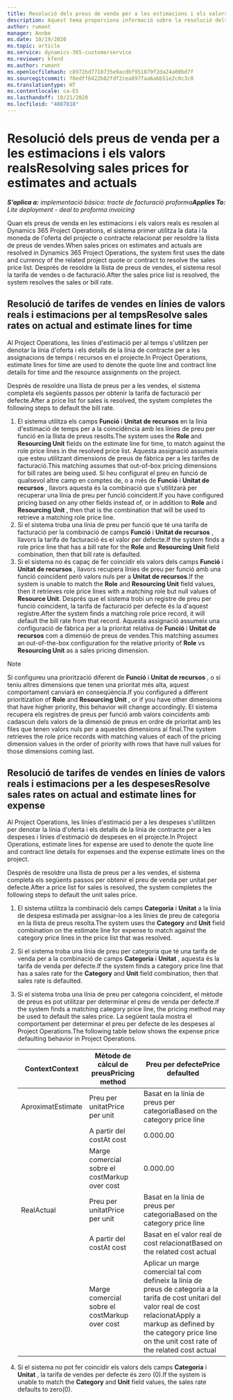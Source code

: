 ```yaml
---
title: Resolució dels preus de venda per a les estimacions i els valors reals
description: Aquest tema proporciona informació sobre la resolució dels preus de venda en estimacions i valors reals.
author: rumant
manager: Annbe
ms.date: 10/19/2020
ms.topic: article
ms.service: dynamics-365-customerservice
ms.reviewer: kfend
ms.author: rumant
ms.openlocfilehash: c8972bd7710735e9acdbf951079f2da24a00bd7f
ms.sourcegitcommit: f8edff6422b82fdf2cea897faa6abb51e2c0c3c8
ms.translationtype: HT
ms.contentlocale: ca-ES
ms.lasthandoff: 10/21/2020
ms.locfileid: "4087818"
---
```

# <a name="resolving-sales-prices-for-estimates-and-actuals"></a><span data-ttu-id="14145-103">Resolució dels preus de venda per a les estimacions i els valors reals</span><span class="sxs-lookup"><span data-stu-id="14145-103">Resolving sales prices for estimates and actuals</span></span>

<span data-ttu-id="14145-104">_**S'aplica a:** implementació bàsica: tracte de facturació proforma_</span><span class="sxs-lookup"><span data-stu-id="14145-104">_**Applies To:** Lite deployment - deal to proforma invoicing_</span></span>

<span data-ttu-id="14145-105">Quan els preus de venda en les estimacions i els valors reals es resolen al Dynamics 365 Project Operations, el sistema primer utilitza la data i la moneda de l'oferta del projecte o contracte relacionat per resoldre la llista de preus de vendes.</span><span class="sxs-lookup"><span data-stu-id="14145-105">When sales prices on estimates and actuals are resolved in Dynamics 365 Project Operations, the system first uses the date and currency of the related project quote or contract to resolve the sales price list.</span></span> <span data-ttu-id="14145-106">Després de resoldre la llista de preus de vendes, el sistema resol la tarifa de vendes o de facturació.</span><span class="sxs-lookup"><span data-stu-id="14145-106">After the sales price list is resolved, the system resolves the sales or bill rate.</span></span>

## <a name="resolve-sales-rates-on-actual-and-estimate-lines-for-time"></a><span data-ttu-id="14145-107">Resolució de tarifes de vendes en línies de valors reals i estimacions per al temps</span><span class="sxs-lookup"><span data-stu-id="14145-107">Resolve sales rates on actual and estimate lines for time</span></span>

<span data-ttu-id="14145-108">Al Project Operations, les línies d'estimació per al temps s'utilitzen per denotar la línia d'oferta i els detalls de la línia de contracte per a les assignacions de temps i recursos en el projecte.</span><span class="sxs-lookup"><span data-stu-id="14145-108">In Project Operations, estimate lines for time are used to denote the quote line and contract line details for time and the resource assignments on the project.</span></span>

<span data-ttu-id="14145-109">Després de resoldre una llista de preus per a les vendes, el sistema completa els següents passos per obtenir la tarifa de facturació per defecte.</span><span class="sxs-lookup"><span data-stu-id="14145-109">After a price list for sales is resolved, the system completes the following steps to default the bill rate.</span></span>

1. <span data-ttu-id="14145-110">El sistema utilitza els camps **Funció** i **Unitat de recursos** en la línia d'estimació de temps per a la coincidència amb les línies de preu per funció en la llista de preus resolts.</span><span class="sxs-lookup"><span data-stu-id="14145-110">The system uses the **Role** and **Resourcing Unit** fields on the estimate line for time, to match against the role price lines in the resolved price list.</span></span> <span data-ttu-id="14145-111">Aquesta assignació assumeix que esteu utilitzant dimensions de preus de fàbrica per a les tarifes de facturació.</span><span class="sxs-lookup"><span data-stu-id="14145-111">This matching assumes that out-of-box pricing dimensions for bill rates are being used.</span></span> <span data-ttu-id="14145-112">Si heu configurat el preu en funció de qualsevol altre camp en comptes de, o a més de **Funció** i **Unitat de recursos** , llavors aquesta és la combinació que s'utilitzarà per recuperar una línia de preu per funció coincident.</span><span class="sxs-lookup"><span data-stu-id="14145-112">If you have configured pricing based on any other fields instead of, or in addition to **Role** and **Resourcing Unit** , then that is the combination that will be used to retrieve a matching role price line.</span></span>
2. <span data-ttu-id="14145-113">Si el sistema troba una línia de preu per funció que té una tarifa de facturació per la combinació de camps **Funció** i **Unitat de recursos** , llavors la tarifa de facturació és el valor per defecte.</span><span class="sxs-lookup"><span data-stu-id="14145-113">If the system finds a role price line that has a bill rate for the **Role** and **Resourcing Unit** field combination, then that bill rate is defaulted.</span></span>
3. <span data-ttu-id="14145-114">Si el sistema no és capaç de fer coincidir els valors dels camps **Funció** i **Unitat de recursos** , llavors recupera línies de preu per funció amb una funció coincident però valors nuls per a **Unitat de recursos**.</span><span class="sxs-lookup"><span data-stu-id="14145-114">If the system is unable to match the **Role** and **Resourcing Unit** field values, then it retrieves role price lines with a matching role but null values of **Resource Unit**.</span></span> <span data-ttu-id="14145-115">Després que el sistema trobi un registre de preu per funció coincident, la tarifa de facturació per defecte és la d'aquest registre.</span><span class="sxs-lookup"><span data-stu-id="14145-115">After the system finds a matching role price record, it will default the bill rate from that record.</span></span> <span data-ttu-id="14145-116">Aquesta assignació assumeix una configuració de fàbrica per a la prioritat relativa de **Funció** i **Unitat de recursos** com a dimensió de preus de vendes.</span><span class="sxs-lookup"><span data-stu-id="14145-116">This matching assumes an out-of-the-box configuration for the relative priority of **Role** vs **Resourcing Unit** as a sales pricing dimension.</span></span>

> [!NOTE]
> <span data-ttu-id="14145-117">Si configureu una priorització diferent de **Funció** i **Unitat de recursos** , o si teniu altres dimensions que tenen una prioritat més alta, aquest comportament canviarà en conseqüència.</span><span class="sxs-lookup"><span data-stu-id="14145-117">If you configured a different prioritization of **Role** and **Resourcing Unit** , or if you have other dimensions that have higher priority, this behavior will change accordingly.</span></span> <span data-ttu-id="14145-118">El sistema recupera els registres de preus per funció amb valors coincidents amb cadascun dels valors de la dimensió de preus en ordre de prioritat amb les files que tenen valors nuls per a aquestes dimensions al final.</span><span class="sxs-lookup"><span data-stu-id="14145-118">The system retrieves the role price records with matching values of each of the pricing dimension values in the order of priority with rows that have null values for those dimensions coming last.</span></span>

## <a name="resolve-sales-rates-on-actual-and-estimate-lines-for-expense"></a><span data-ttu-id="14145-119">Resolució de tarifes de vendes en línies de valors reals i estimacions per a les despeses</span><span class="sxs-lookup"><span data-stu-id="14145-119">Resolve sales rates on actual and estimate lines for expense</span></span>

<span data-ttu-id="14145-120">Al Project Operations, les línies d'estimació per a les despeses s'utilitzen per denotar la línia d'oferta i els detalls de la línia de contracte per a les despeses i línies d'estimació de despeses en el projecte.</span><span class="sxs-lookup"><span data-stu-id="14145-120">In Project Operations, estimate lines for expense are used to denote the quote line and contract line details for expenses and the expense estimate lines on the project.</span></span>

<span data-ttu-id="14145-121">Després de resoldre una llista de preus per a les vendes, el sistema completa els següents passos per obtenir el preu de venda per unitat per defecte.</span><span class="sxs-lookup"><span data-stu-id="14145-121">After a price list for sales is resolved, the system completes the following steps to default the unit sales price.</span></span>

1. <span data-ttu-id="14145-122">El sistema utilitza la combinació dels camps **Categoria** i **Unitat** a la línia de despesa estimada per assignar-los a les línies de preu de categoria en la llista de preus resolta.</span><span class="sxs-lookup"><span data-stu-id="14145-122">The system uses the **Category** and **Unit** field combination on the estimate line for expense to match against the category price lines in the price list that was resolved.</span></span>
2. <span data-ttu-id="14145-123">Si el sistema troba una línia de preu per categoria que té una tarifa de venda per a la combinació de camps **Categoria** i **Unitat** , aquesta és la tarifa de venda per defecte.</span><span class="sxs-lookup"><span data-stu-id="14145-123">If the system finds a category price line that has a sales rate for the **Category** and **Unit** field combination, then that sales rate is defaulted.</span></span>
3. <span data-ttu-id="14145-124">Si el sistema troba una línia de preu per categoria coincident, el mètode de preus es pot utilitzar per determinar el preu de venda per defecte.</span><span class="sxs-lookup"><span data-stu-id="14145-124">If the system finds a matching category price line, the pricing method may be used to default the sales price.</span></span> <span data-ttu-id="14145-125">La següent taula mostra el comportament per determinar el preu per defecte de les despeses al Project Operations.</span><span class="sxs-lookup"><span data-stu-id="14145-125">The following table below shows the expense price defaulting behavior in Project Operations.</span></span>

    | <span data-ttu-id="14145-126">Context</span><span class="sxs-lookup"><span data-stu-id="14145-126">Context</span></span> | <span data-ttu-id="14145-127">Mètode de càlcul de preus</span><span class="sxs-lookup"><span data-stu-id="14145-127">Pricing method</span></span> | <span data-ttu-id="14145-128">Preu per defecte</span><span class="sxs-lookup"><span data-stu-id="14145-128">Price defaulted</span></span> |
    | --- | --- | --- |
    | <span data-ttu-id="14145-129">Aproximat</span><span class="sxs-lookup"><span data-stu-id="14145-129">Estimate</span></span> | <span data-ttu-id="14145-130">Preu per unitat</span><span class="sxs-lookup"><span data-stu-id="14145-130">Price per unit</span></span> | <span data-ttu-id="14145-131">Basat en la línia de preus per categoria</span><span class="sxs-lookup"><span data-stu-id="14145-131">Based on the category price line</span></span> |
    | &nbsp; | <span data-ttu-id="14145-132">A partir del cost</span><span class="sxs-lookup"><span data-stu-id="14145-132">At cost</span></span> | <span data-ttu-id="14145-133">0.00</span><span class="sxs-lookup"><span data-stu-id="14145-133">0.00</span></span> |
    | &nbsp; | <span data-ttu-id="14145-134">Marge comercial sobre el cost</span><span class="sxs-lookup"><span data-stu-id="14145-134">Markup over cost</span></span> | <span data-ttu-id="14145-135">0.00</span><span class="sxs-lookup"><span data-stu-id="14145-135">0.00</span></span> |
    | <span data-ttu-id="14145-136">Real</span><span class="sxs-lookup"><span data-stu-id="14145-136">Actual</span></span> | <span data-ttu-id="14145-137">Preu per unitat</span><span class="sxs-lookup"><span data-stu-id="14145-137">Price per unit</span></span> | <span data-ttu-id="14145-138">Basat en la línia de preus per categoria</span><span class="sxs-lookup"><span data-stu-id="14145-138">Based on the category price line</span></span> |
    | &nbsp; | <span data-ttu-id="14145-139">A partir del cost</span><span class="sxs-lookup"><span data-stu-id="14145-139">At cost</span></span> | <span data-ttu-id="14145-140">Basat en el valor real de cost relacionat</span><span class="sxs-lookup"><span data-stu-id="14145-140">Based on the related cost actual</span></span> |
    | &nbsp; | <span data-ttu-id="14145-141">Marge comercial sobre el cost</span><span class="sxs-lookup"><span data-stu-id="14145-141">Markup over cost</span></span> | <span data-ttu-id="14145-142">Aplicar un marge comercial tal com defineix la línia de preus de categoria a la tarifa de cost unitari del valor real de cost relacionat</span><span class="sxs-lookup"><span data-stu-id="14145-142">Apply a markup as defined by the category price line on the unit cost rate of the related cost actual</span></span> |

4. <span data-ttu-id="14145-143">Si el sistema no pot fer coincidir els valors dels camps **Categoria** i **Unitat** , la tarifa de vendes per defecte és zero (0).</span><span class="sxs-lookup"><span data-stu-id="14145-143">If the system is unable to match the **Category** and **Unit** field values, the sales rate defaults to zero(0).</span></span>
